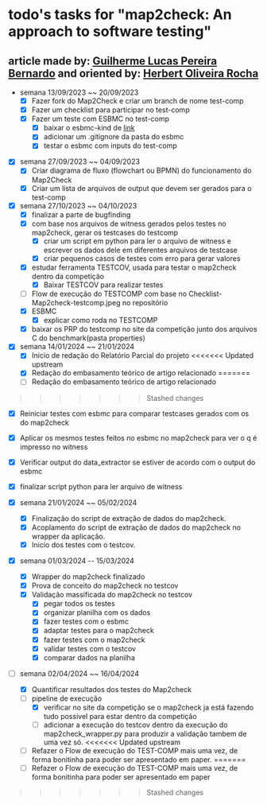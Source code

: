 # todo's tasks for "map2check: An approach to software testing"

## article made by: [Guilherme Lucas Pereira Bernardo](https://github.com/GuilhermeBn198) and oriented by: [Herbert Oliveira Rocha](https://github.com/hbgit/)

- semana 13/09/2023 ~~ 20/09/2023
  - [x] Fazer fork do Map2Check e criar um branch de nome test-comp
  - [x] Fazer um checklist para participar no test-comp
  - [x] Fazer um teste com ESBMC no test-comp
    - [x] baixar o esbmc-kind de [link](https://gitlab.com/sosy-lab/test-comp/archives-2023/raw/testcomp23/2023/esbmc-kind.zip)
    - [x] adicionar um .gitignore da pasta do esbmc
    - [x] testar o esbmc com inputs do test-comp

- [x] semana 27/09/2023 ~~ 04/09/2023
  - [x] Criar diagrama de fluxo (flowchart ou BPMN) do funcionamento do Map2Check
  - [x] Criar um lista de arquivos de output que devem ser gerados para o test-comp

- [x] semana 27/10/2023 ~~ 04/10/2023
  - [x] finalizar a parte de  bugfinding
  - [x] com base nos arquivos de witness gerados pelos testes no map2check, gerar os testcases do testcomp
    - [x] criar um script em python para ler o arquivo de witness e escrever os dados dele em diferentes arquivos de testcase
    - [x] criar pequenos casos de testes com erro para gerar valores
  - [x] estudar ferramenta TESTCOV, usada para testar o map2check dentro da competição
    - [x] Baixar TESTCOV para realizar testes
  - [ ] Flow de execução do TESTCOMP com base no Checklist-Map2check-testcomp.jpeg no repositório
  - [x] ESBMC
    - [x] explicar como roda no TESTCOMP
  - [x] baixar os PRP do testcomp no site da competição junto dos arquivos C do benchmark(pasta properties)

- [x] semana 14/01/2024 ~~ 21/01/2024
  - [x] Inicio de redação do Relatório Parcial do projeto
<<<<<<< Updated upstream
  - [x] Redação do embasamento teórico de artigo relacionado
=======
  - [ ] Redação do embasamento teórico de artigo relacionado
>>>>>>> Stashed changes
  - [x] Reiniciar testes com esbmc para comparar testcases gerados com os do map2check
  - [x] Aplicar os mesmos testes feitos no esbmc no map2check para ver o q é impresso no witness
  - [x] Verificar output do data_extractor se estiver de acordo com o output do esbmc
  - [x] finalizar script python para ler arquivo de witness

- [x] semana 21/01/2024 ~~ 05/02/2024
  - [x] Finalização do script de extração de dados do map2check.
  - [x] Acoplamento do script de extração de dados do map2check no wrapper da aplicação.
  - [x] Inicio dos testes com o testcov.

- [x] semana 01/03/2024 -- 15/03/2024
  - [x] Wrapper do map2check finalizado
  - [x] Prova de conceito do map2check no testcov
  - [x] Validação massificada do map2check no testcov
    - [x] pegar todos os testes
    - [x] organizar planilha com os dados
    - [x] fazer testes com o esbmc
    - [x] adaptar testes para o map2check
    - [x] fazer testes com o map2check
    - [x] validar testes com o testcov
    - [x] comparar dados na planilha

- [ ] semana 02/04/2024 ~~ 16/04/2024
  - [x] Quantificar resultados dos testes do Map2check
  - [ ] pipeline de execução
    - [x] verificar no site da competição se o map2check ja está fazendo tudo possível para estar dentro da competição
    - [ ] adicionar a execução do testcov dentro da execução do map2check_wrapper.py para produzir a validação tambem de uma vez só.
<<<<<<< Updated upstream
  - [ ] Refazer o Flow de execução do TEST-COMP mais uma vez, de forma bonitinha para poder ser apresentado em paper.
=======
  - [ ] Refazer o Flow de execução do TEST-COMP mais uma vez, de forma bonitinha para poder ser apresentado em paper
>>>>>>> Stashed changes
